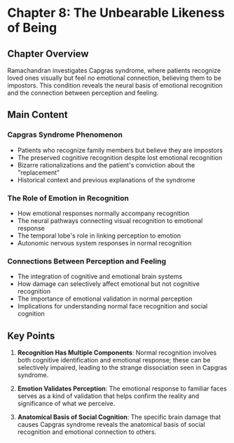 # Chapter 8: The Unbearable Likeness of Being

## Chapter Overview
Ramachandran investigates Capgras syndrome, where patients recognize loved ones visually but feel no emotional connection, believing them to be impostors. This condition reveals the neural basis of emotional recognition and the connection between perception and feeling.

## Main Content

### Capgras Syndrome Phenomenon
- Patients who recognize family members but believe they are impostors
- The preserved cognitive recognition despite lost emotional recognition
- Bizarre rationalizations and the patient's conviction about the "replacement"
- Historical context and previous explanations of the syndrome

### The Role of Emotion in Recognition
- How emotional responses normally accompany recognition
- The neural pathways connecting visual recognition to emotional response
- The temporal lobe's role in linking perception to emotion
- Autonomic nervous system responses in normal recognition

### Connections Between Perception and Feeling
- The integration of cognitive and emotional brain systems
- How damage can selectively affect emotional but not cognitive recognition
- The importance of emotional validation in normal perception
- Implications for understanding normal face recognition and social cognition

## Key Points

1. **Recognition Has Multiple Components**: Normal recognition involves both cognitive identification and emotional response; these can be selectively impaired, leading to the strange dissociation seen in Capgras syndrome.

2. **Emotion Validates Perception**: The emotional response to familiar faces serves as a kind of validation that helps confirm the reality and significance of what we perceive.

3. **Anatomical Basis of Social Cognition**: The specific brain damage that causes Capgras syndrome reveals the anatomical basis of social recognition and emotional connection to others.
